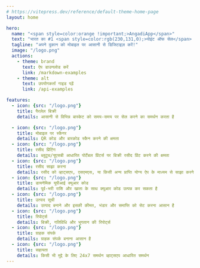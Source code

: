 ```yaml
---
# https://vitepress.dev/reference/default-theme-home-page
layout: home

hero:
  name: "<span style=color:orange !important;>AngadiApp</span>"
  text: "भारत का #1 <span style=color:rgb(230,131,0);>पोइंट ऑफ सेल</span> मोबाइल ऐप छोटे दुकानों के लिए"
  tagline: "अपने दुकान को मोबाइल पर आसानी से डिजिटाइज़ करें!"
  image: "/logo.png"
  actions:
    - theme: brand
      text: ऐप डाउनलोड करें
      link: /markdown-examples
    - theme: alt
      text: उपयोगकर्ता गाइड पढ़ें
      link: /api-examples

features:
  - icon: {src: "/logo.png"}
    title: पैरलेल बिक्री
    details: आसानी से विभिन्न बास्केट को समय-समय पर सेल करने का समर्थन करता है

  - icon: {src: "/logo.png"}
    title: मोबाइल पर स्कैनर
    details: QR कोड और बारकोड स्कैन करने की क्षमता
  - icon: {src: "/logo.png"}
    title: रसीद प्रिंटिंग
    details: ब्लूटूथ/यूएसबी आधारित पोर्टेबल प्रिंटर्स पर बिक्री रसीद प्रिंट करने की क्षमता
  - icon: {src: "/logo.png"}
    title: रसीद साझा करना
    details: रसीद को व्हाट्सएप, एसएमएस, या किसी अन्य प्राप्ति योग्य ऐप के माध्यम से साझा करने की क्षमता
  - icon: {src: "/logo.png"}
    title: डायनेमिक यूपीआई क्यूआर कोड
    details: पूर्व-भरी राशि और खाता के साथ क्यूआर कोड उत्पन्न कर सकता है
  - icon: {src: "/logo.png"}
    title: उत्पाद सूची
    details: उत्पाद बनाने और इसकी कीमत, भंडार और समाप्ति को सेट करना आसान है
  - icon: {src: "/logo.png"}
    title: रिपोर्ट्स
    details: बिक्री, गतिविधि और भुगतान की रिपोर्ट्स
  - icon: {src: "/logo.png"}
    title: ग्राहक संपर्क
    details: ग्राहक संपर्क बनाना आसान है
  - icon: {src: "/logo.png"}
    title: सहायता
    details: किसी भी मुद्दे के लिए 24x7 समर्थन व्हाट्सएप आधारित समर्थन
---
```

